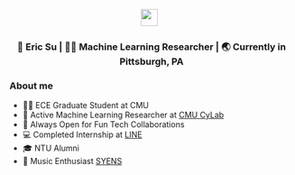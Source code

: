 <p align='center'> 
<a href="https://www.linkedin.com/in/ericyen-shuosu/"><img height="30" src="https://raw.githubusercontent.com/trinwin/trinwin/master/icons/linkedin.png?raw=true"></a>&nbsp;&nbsp;

<div align="center">
<h3>  👋 Eric Su | 🧑‍💻 Machine Learning Researcher | 🌏 Currently in Pittsburgh, PA </h3> 
</div>

### About me 

- 👨‍🎓 ECE Graduate Student at CMU
- 🤖 Active Machine Learning Researcher at [CMU CyLab](https://www.cylab.cmu.edu/)
- 🤝 Always Open for Fun Tech Collaborations
- 💻 Completed Internship at [LINE](https://line.me/en/)
- 🎓 NTU Alumni
- 🎵 Music Enthusiast [SYENS](https://www.youtube.com/@SYENS-gv5yj)

<!--
**eric0708/eric0708** is a ✨ _special_ ✨ repository because its `README.md` (this file) appears on your GitHub profile.

Here are some ideas to get you started:

- 🔭 I’m currently working on ...
- 🌱 I’m currently learning ...
- 👯 I’m looking to collaborate on ...
- 🤔 I’m looking for help with ...
- 💬 Ask me about ...
- 📫 How to reach me: ...
- 😄 Pronouns: ...
- ⚡ Fun fact: ...
-->
